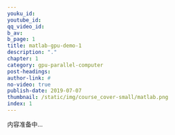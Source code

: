 ```yaml
---
youku_id: 
youtube_id: 
qq_video_id: 
b_av: 
b_page: 1
title: matlab-gpu-demo-1
description: "."
chapter: 1
category: gpu-parallel-computer
post-headings:
author-link: #
no-video: true
publish-date: 2019-07-07
thumbnail: /static/img/course_cover-small/matlab.png
index: 1
---
```



内容准备中...
